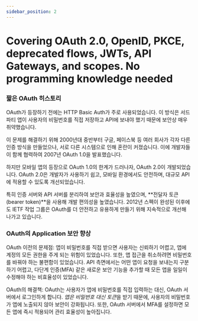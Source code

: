 ```yaml
---
sidebar_position: 2
---
```


# Covering OAuth 2.0, OpenID, PKCE, deprecated flows, JWTs, API Gateways, and scopes. No programming knowledge needed

### 짧은 OAuth 히스토리 

OAuth가 등장하기 전에는 HTTP Basic Auth가 주로 사용되었습니다. 이 방식은 서드파티 앱이 사용자의 비밀번호를 직접 저장하고 API에 보내야 했기 때문에 보안상 매우 취약했습니다.

이 문제를 해결하기 위해 2000년대 중반부터 구글, 페이스북 등 여러 회사가 각자 다른 인증 방식을 만들었으나, 서로 다른 시스템으로 인해 혼란이 커졌습니다. 이에 개발자들이 함께 협력하여 2007년 OAuth 1.0을 발표했습니다.

하지만 모바일 앱의 등장으로 OAuth 1.0의 한계가 드러나자, OAuth 2.0이 개발되었습니다. OAuth 2.0은 개발자가 사용하기 쉽고, 모바일 환경에서도 안전하며, 대규모 API에 적용할 수 있도록 개선되었습니다.

특히 인증 서버와 API 서버를 분리하여 보안과 효율성을 높였으며, **전달자 토큰(bearer token)**을 사용해 개발 편의성을 높였습니다. 2012년 스펙이 완성된 이후에도 IETF 작업 그룹은 OAuth를 더 안전하고 유용하게 만들기 위해 지속적으로 개선해 나가고 있습니다.  

### OAuth의 Application 보안 향상

OAuth 이전의 문제점: 앱이 비밀번호를 직접 받으면 사용자는 신뢰하기 어렵고, 앱에 계정의 모든 권한을 주게 되는 위험이 있었습니다. 또한, 앱 접근을 취소하려면 비밀번호를 바꿔야 하는 불편함이 있었습니다. API 측면에서는 어떤 앱이 요청을 보내는지 구분하기 어렵고, 다단계 인증(MFA) 같은 새로운 보안 기능을 추가할 때 모든 앱을 일일이 수정해야 하는 비효율성이 있었습니다.

OAuth의 해결책: OAuth는 사용자가 앱에 비밀번호를 직접 입력하는 대신, OAuth 서버에서 로그인하게 합니다. *앱은 비밀번호 대신 토큰*을 받기 때문에, 사용자의 비밀번호가 앱에 노출되지 않아 보안이 강화됩니다. 또한, OAuth 서버에서 MFA를 설정하면 모든 앱에 즉시 적용되어 관리 효율성이 높아집니다. 